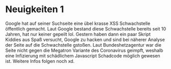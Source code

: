 # Neuigkeiten 1
Google hat auf seiner Suchseite eine übel krasse XSS Schwachstelle öffentlich gemacht. Laut Google bestand diese Schwachstelle bereits seit 10 Jahren, hat nur keiner gepeilt lol. Gestern haben dann ein paar Skript Kiddies aus Spaß versucht, Google zu hacken und sind bei näherer Analyse der Seite auf die Schwachstelle gstoßen. Laut Bundeshetzagentur war die Seite nicht gegen die Megatron Variante des Coronavirus geimpft, weshalb eine Infizierung mit schädlichem Javascript Schadcode möglich gewesen ist. Weitere Infos folgen noch xd.
